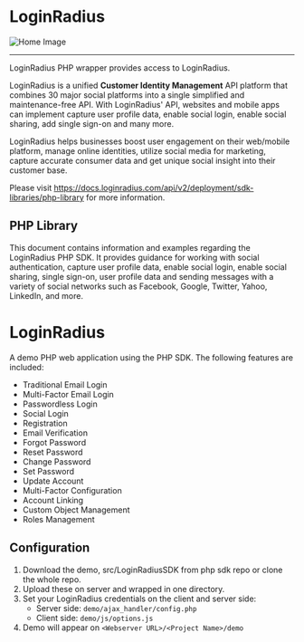 
LoginRadius
==========

![Home Image](http://docs.lrcontent.com/resources/github/banner-1544x500.png)

-----------------------------------------------
LoginRadius PHP wrapper provides access to LoginRadius.

LoginRadius is a unified **Customer Identity Management** API platform that combines 30 major social platforms into a single simplified and maintenance-free API. With LoginRadius' API, websites and mobile apps can implement capture user profile data, enable social login, enable social sharing, add single sign-on and many more.

LoginRadius helps businesses boost user engagement on their web/mobile platform, manage online identities, utilize social media for marketing, capture accurate consumer data and get unique social insight into their customer base.

Please visit https://docs.loginradius.com/api/v2/deployment/sdk-libraries/php-library for more information.

PHP Library
--------------

This document contains information and examples regarding the LoginRadius PHP SDK. It provides guidance for working with social authentication, capture user profile data, enable social login, enable social sharing, single sign-on, user profile data and sending messages with a variety of social networks such as Facebook, Google, Twitter, Yahoo, LinkedIn, and more.

# LoginRadius

A demo PHP web application using the PHP SDK. The following features are included:

* Traditional Email Login
* Multi-Factor Email Login
* Passwordless Login
* Social Login
* Registration
* Email Verification
* Forgot Password
* Reset Password
* Change Password
* Set Password
* Update Account
* Multi-Factor Configuration
* Account Linking
* Custom Object Management
* Roles Management

## Configuration

1. Download the demo, src/LoginRadiusSDK from php sdk repo or clone the whole repo.
2. Upload these on server and wrapped in one directory.
3. Set your LoginRadius credentials on the client and server side:
	* Server side: `demo/ajax_handler/config.php`
	* Client side: `demo/js/options.js`
4. Demo will appear on `<Webserver URL>/<Project Name>/demo`
